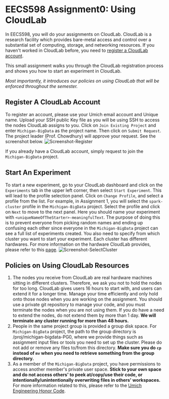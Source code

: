 # EECS598 Assignment0: Using CloudLab

In EECS598, you will do your assignments on CloudLab. 
CloudLab is a research facility which provides bare-metal access and control over a substantial set of computing, storage, and networking resources. 
If you haven't worked in CloudLab before, you need to [register a CloudLab account](https://cloudlab.us/signup.php).

This small assignment walks you through the CloudLab registration process and shows you how to start an experiment in CloudLab. 

*Most importantly, it introduces our policies on using CloudLab that will be enforced throughout the semester.*

## Register A CloudLab Account
To register an account, please use your Umich email account and Unique name. 
Upload your SSH public Key file as you will be using SSH to access the nodes CloudLab assigns to you. 
Click on `Join Existing Project` and enter `Michigan-BigData` as the project name. 
Then click on `Submit Request`. 
The project leader (Prof. Chowdhury) will approve your request. 
See the screenshot below. 
![Screenshot-Register](./register.png)

If you already have a CloudLab account, simply request to join the `Michigan-BigData` project.

## Start An Experiment
To start a new experiment, go to your CloudLab dashboard and click on the `Experiments` tab in the upper left corner, then select `Start Experiment`. 
This will lead to the profile selection panel. 
Click on `Change Profile`, and select a profile from the list. 
For example, in Assignment 1, you will select the `spark-cluster` profile in the `Michigan-BigData` project. 
Select the profile and click on `Next` to move to the next panel. 
Here you should name your experiment with `<uniqueNameOfTheStarter>-meaningfulText`. The purpose of doing this is to prevent everyone from picking random names and ending up confusing each other since everyone in the `Michigan-BigData` project can see a full list of experiments created.
You also need to specify from which cluster you want to start your experiment. 
Each cluster has different hardwares.
For more information on the hardware CloudLab provides, please refer to this [page](http://docs.cloudlab.us/hardware.html).
![Screenshot-SelectCluster](./cluster.png)

## Policies on Using CloudLab Resources
1. The nodes you receive from CloudLab are real hardware machines sitting in different clusters. Therefore, we ask you not to hold the nodes for too long. CloudLab gives users 16 hours to start with, and users can extend it for a longer time. Manage your time efficiently and only hold onto those nodes when you are working on the assignment. You should use a private git repository to manage your code, and you must terminate the nodes when you are not using them. If you do have a need to extend the nodes, do not extend them by more than 1 day. **We will terminate any cluster running for more than 48 hours.**
2. People in the same project group is provided a group disk space. For `Michigan-BigData` project, the path to the group directory is /proj/michigan-bigdata-PG0, where we provide things such as assignment input files or tools you need to set up the cluster. Please do not add or remove any files to/from this directory. **Make sure you do `cp` instead of `mv` when you need to retrieve something from the group directory.**
3. As a member of the `Michigan-BigData` project, you have permissions to access another member's private user space. **Stick to your own space and do not access others' to peek at/copy/use their code, or intentionally/unintentionally overwriting files in others' workspaces.** For more information related to this, please refer to the [Umich Engineering Honor Code](https://ossa.engin.umich.edu/wp-content/uploads/sites/212/2015/04/Honor-code-pamphlet-Adobe-Prof.pdf). 
